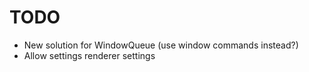 # TODO

- New solution for WindowQueue (use window commands instead?)
- Allow settings renderer settings